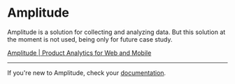 # Amplitude

Amplitude is a solution for collecting and analyzing data. But this solution at the moment is not used, being only for future case study.

[Amplitude | Product Analytics for Web and Mobile](https://amplitude.com/home-demo)

---

If you're new to Amplitude, check your [documentation](https://amplitude.zendesk.com/hc/en-us/categories/204084067-Learning-Center).